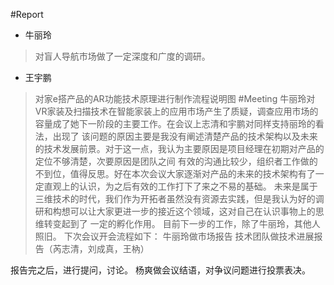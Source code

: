 #Report
+ 牛丽玲
> 对盲人导航市场做了一定深度和广度的调研。
+ 王宇鹏
> 对家e搭产品的AR功能技术原理进行制作流程说明图
#Meeting
> 牛丽玲对VR家装及扫描技术在智能家装上的应用市场产生了质疑，调查应用市场的容量成了她下一阶段的主要工作。在会议上志清和宇鹏对同样支持丽玲的看法，出现了
该问题的原因主要是我没有阐述清楚产品的技术架构以及未来的技术发展前景。对于这一点，我认为主要原因是项目经理在初期对产品的定位不够清楚，次要原因是团队之间
有效的沟通比较少，组织者工作做的不到位，值得反思。好在本次会议大家逐渐对产品的未来的技术架构有了一定直观上的认识，为之后有效的工作打下了来之不易的基础。
未来是属于三维技术的时代，我们作为开拓者虽然没有资源去实践，但是我认为好的调研和构想可以让大家更进一步的接近这个领域，这对自己在认识事物上的思维转变起到了
一定的孵化作用。
目前下一步的工作，除了牛丽玲，其他人照旧。
下次会议开会流程如下：
  牛丽玲做市场报告
  技术团队做技术进展报告（芮志清，刘成真，王枘）
  
  报告完之后，进行提问，讨论。
  杨爽做会议结语，对争议问题进行投票表决。
